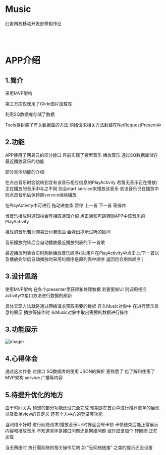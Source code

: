 # Music
红岩网校移动开发部寒假作业

<br><br>
# APP介绍

## 1.简介

  采用MVP架构
  
  第三方库仅使用了Glide图片加载库
  
  利用SQ数据库存储了数据
  
  Tools类封装了有关数据库的方法 网络请求相关方法封装在NetRequestPresent中
  
## 2.功能

  APP使用了网易云的部分接口 目前实现了搜索音乐 播放音乐 通过SQ数据库储存最近播放音乐的功能 
  
  部分具体功能的介绍:
  
  在点击音乐时会跳转到含有该音乐相应信息的PlayActivity 若暂无音乐正在播放/正在播放的音乐ID与之不同 则会start service来播放该音乐 若该音乐已在播放中 则点击音乐后保持原service继续播放
  
  在PlayActivity中可进行 拖动进度条 暂停 上一首 下一首 等操作 
  
  当音乐播放时通知栏会有相应通知介绍 点击通知可跳转回APP中该音乐的PlayActivity
  
  播放的音乐若为网易云付费歌曲 会弹出提示试听的区间
  
  音乐播放完毕后会自动播放最近播放列表的下一首歌
  
  最近播放列表会实时刷新播放音乐顺序(注:用户在PlayActivity中点击上/下一首以及播放完毕后自动播放时采用的顺序是原列表中顺序 返回后会刷新顺序 )
  
## 3.设计思路

  使用MVP架构 在各个presenter里获得和处理数据 若要更新UI 则调用相应activity中接口方法进行数据的刷新
  
  具体实现方法就是通过网络请求获取需要的数据 存入Music对象中 在进行音乐信息的展示 播放等操作时 从Music对象中取出需要的数据进行操作
  
## 3.功能展示
![imager](gif/1613728598398.gif)

## 4.心得体会

  通过这次作业 对接口 SQ数据库的使用 JSON的解析 更熟悉了 也了解和使用了MVP架构 service 广播等内容
  
## 5.待提升优化的地方

  由于时间关系 预想的部分功能还没完全完成 预期是在首页中进行推荐歌单的展现 以及歌单view的自定义 还有个人中心的登录等功能
  
  当网络不好时 进行网络请求/播放音乐Url时界面会有卡顿 卡顿结束后能正常展示内容和播放音乐 不知道具体是接口问题还是网络问题 或许应该加个 转圈圈 正在加载
  
  当无网络时 执行需网络的相关操作后的 如 “无网络链接” 之类的提示还没设置
  
  

  
